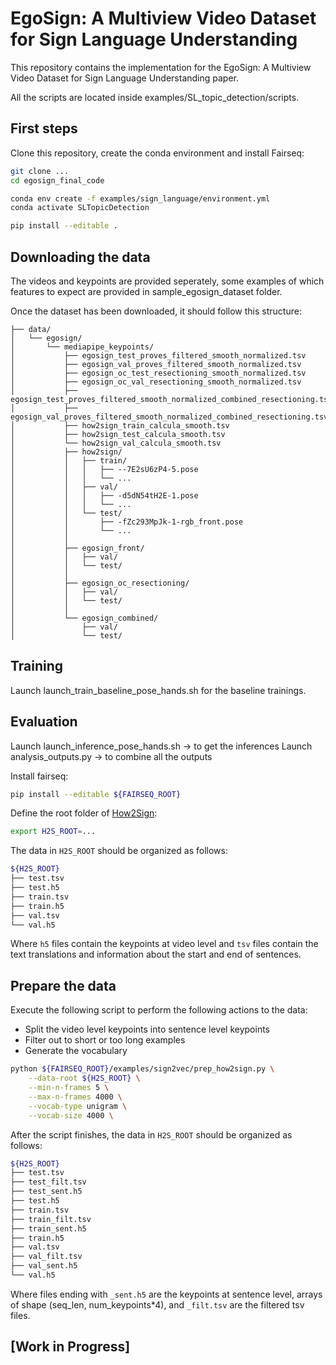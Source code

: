 # EgoSign: A Multiview Video Dataset for Sign Language Understanding
This repository contains the implementation for the EgoSign: A Multiview Video Dataset for Sign Language Understanding paper. 

All the scripts are located inside examples/SL_topic_detection/scripts.

## First steps
Clone this repository, create the conda environment and install Fairseq:
```bash
git clone ...
cd egosign_final_code

conda env create -f examples/sign_language/environment.yml
conda activate SLTopicDetection

pip install --editable .
```

## Downloading the data
The videos and keypoints are provided seperately, some examples of which features to expect are provided in sample_egosign_dataset folder.

Once the dataset has been downloaded, it should follow this structure:
```
├── data/
│   └── egosign/
│       └── mediapipe_keypoints/
│           ├── egosign_test_proves_filtered_smooth_normalized.tsv
│           ├── egosign_val_proves_filtered_smooth_normalized.tsv
│           ├── egosign_oc_test_resectioning_smooth_normalized.tsv
│           ├── egosign_oc_val_resectioning_smooth_normalized.tsv
│           ├── egosign_test_proves_filtered_smooth_normalized_combined_resectioning.tsv
│           ├── egosign_val_proves_filtered_smooth_normalized_combined_resectioning.tsv
│           ├── how2sign_train_calcula_smooth.tsv
│           ├── how2sign_test_calcula_smooth.tsv
│           └── how2sign_val_calcula_smooth.tsv
│           ├── how2sign/
│           │   ├── train/
│           │   │   ├── --7E2sU6zP4-5.pose
│           │   │   └── ...
│           │   ├── val/
│           │   │   ├── -d5dN54tH2E-1.pose
│           │   │   └── ...
│           │   └── test/
│           │       ├── -fZc293MpJk-1-rgb_front.pose
│           │       └── ...
│           │
│           ├── egosign_front/
│           │   ├── val/
│           │   └── test/
│           │
│           ├── egosign_oc_resectioning/
│           │   ├── val/
│           │   └── test/
│           │
│           └── egosign_combined/
│               ├── val/
│               └── test/
```

## Training 
Launch launch_train_baseline_pose_hands.sh for the baseline trainings. 

## Evaluation
Launch launch_inference_pose_hands.sh -> to get the inferences
Launch analysis_outputs.py -> to combine all the outputs











Install fairseq:
```bash
pip install --editable ${FAIRSEQ_ROOT}
```

Define the root folder of [How2Sign](https://how2sign.github.io):
```bash
export H2S_ROOT=...
```

The data in `H2S_ROOT` should be organized as follows:
```bash
${H2S_ROOT}
├── test.tsv
├── test.h5
├── train.tsv
├── train.h5
├── val.tsv
└── val.h5
```

Where `h5` files contain the keypoints at video level and `tsv` files contain the text translations and information about the start and end of sentences.


## Prepare the data

Execute the following script to perform the following actions to the data:
- Split the video level keypoints into sentence level keypoints
- Filter out to short or too long examples
- Generate the vocabulary

```bash
python ${FAIRSEQ_ROOT}/examples/sign2vec/prep_how2sign.py \
    --data-root ${H2S_ROOT} \
    --min-n-frames 5 \
    --max-n-frames 4000 \
    --vocab-type unigram \
    --vocab-size 4000 \
```

After the script finishes, the data in `H2S_ROOT` should be organized as follows:

```bash
${H2S_ROOT}
├── test.tsv
├── test_filt.tsv
├── test_sent.h5
├── test.h5
├── train.tsv
├── train_filt.tsv
├── train_sent.h5
├── train.h5
├── val.tsv
├── val_filt.tsv
├── val_sent.h5
└── val.h5
```

Where files ending with `_sent.h5` are the keypoints at sentence level, arrays of shape (seq_len, num_keypoints*4), and `_filt.tsv` are the filtered tsv files.

## [Work in Progress]
